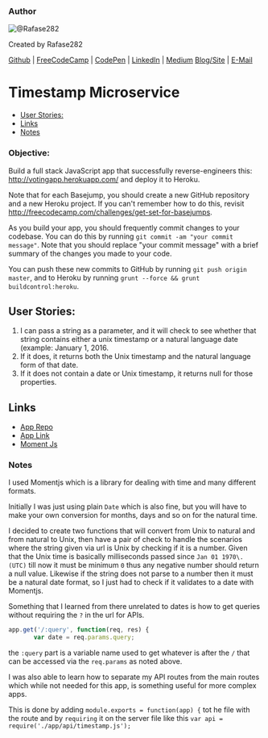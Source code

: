 ### Author

![@Rafase282](https://avatars0.githubusercontent.com/Rafase282?&s=128)

Created by Rafase282

[Github](https://github.com/Rafase282) | [FreeCodeCamp](http://www.freecodecamp.com/rafase282) | [CodePen](http://codepen.io/Rafase282/) | [LinkedIn](https://www.linkedin.com/in/rafase282) | [Medium](https://medium.com/@Rafase282) [Blog/Site](https://rafase282.wordpress.com/) | [E-Mail](mailto:rafase282@gmail.com)

# Timestamp Microservice

- [User Stories:](#user-stories)
- [Links](#links)
- [Notes](#notes)

### Objective:

Build a full stack JavaScript app that successfully reverse-engineers this: <http://votingapp.herokuapp.com/> and deploy it to Heroku.

Note that for each Basejump, you should create a new GitHub repository and a new Heroku project. If you can't remember how to do this, revisit <http://freecodecamp.com/challenges/get-set-for-basejumps>.

As you build your app, you should frequently commit changes to your codebase. You can do this by running `git commit -am "your commit message"`. Note that you should replace "your commit message" with a brief summary of the changes you made to your code.

You can push these new commits to GitHub by running `git push origin master`, and to Heroku by running `grunt --force && grunt buildcontrol:heroku`.

## User Stories:

1. I can pass a string as a parameter, and it will check to see whether that string contains either a unix timestamp or a natural language date (example: January 1, 2016.
2. If it does, it returns both the Unix timestamp and the natural language form of that date.
3. If it does not contain a date or Unix timestamp, it returns null for those properties.

## Links

- [App Repo](https://github.com/Rafase282/Timestamp-API)
- [App Link](http://r282-timestamp-api.herokuapp.com/)
- [Moment Js](http://momentjs.com/docs/)

### Notes

I used Momentjs which is a library for dealing with time and many different formats.

Initially I was just using plain `Date` which is also fine, but you will have to make your own conversion for months, days and so on for the natural time.

I decided to create two functions that will convert from Unix to natural and from natural to Unix, then have a pair of check to handle the scenarios where the string given via url is Unix by checking if it is a number. Given that the Unix time is basically milliseconds passed since `Jan 01 1970\. (UTC)` till now it must be minimum `0` thus any negative number should return a null value. Likewise if the string does not parse to a number then it must be a natural date format, so I just had to check if it validates to a date with Momentjs.

Something that I learned from there unrelated to dates is how to get queries without requiring the `?` in the url for APIs.

```javascript
app.get('/:query', function(req, res) {
       var date = req.params.query;
```

the `:query` part is a variable name used to get whatever is after the `/` that can be accessed via the `req.params` as noted above.

I was also able to learn how to separate my API routes from the main routes which while not needed for this app, is something useful for more complex apps.

This is done by adding `module.exports = function(app) {` tot he file with the route and by `requiring` it on the server file like this `var api = require('./app/api/timestamp.js');`
